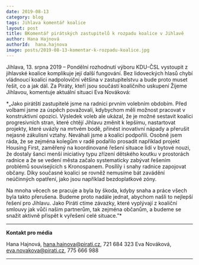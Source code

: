 ```yaml
---
date: 2019-08-13
category: blog
tags: Jihlava komentář koalice
layout: post
title: BKomentář pirátských zastupitelů k rozpadu koalice v Jihlavě
author: Hana Hajnová
authorId:  hana.hajnova
image: posts/2019-08-13-komentar-k-rozpadu-koalice.jpg
---
```


Jihlava, 13. srpna 2019 – Pondělní rozhodnutí výboru KDU-ČSL vystoupit z jihlavské koalice komplikuje její další fungování. Bez lidoveckých hlasů chybí vládnoucí koalici nadpoloviční většina v zastupitelstvu a bude proto muset řešit, co a jak dál. Za Piráty, kteří jsou součástí koaličního uskupení Žijeme Jihlavou, komentuje aktuální situaci Eva Nováková:

*„Jako pirátští zastupitelé jsme na radnici prvním volebním obdobím. Před volbami jsme za úspěch považovali, kdybychom měli možnost pracovat v konstruktivní opozici. Výsledek voleb ale ukázal, že je možné sestavit koalici progresivních stran, které chtějí Jihlavu změnit k lepšímu, nastartovat projekty, které uvázly na mrtvém bodě, přinést inovativní nápady a přerušit nejasné zákulisní vztahy. Neváhali jsme a koalici podpořili. Osobně jsem ráda, že se zejména kolegům v radě podařilo prosadit například projekt Housing First, zaměřený na koordinované řešení situace lidí v bytové nouzi, že dostaly šanci menší iniciativy typu zřízení dětského koutku v prostorách radnice a že se vedení města začalo systematicky zabývat řešením problémů souvisejících s Kronospanem. Posílily i snahy radnice zapojovat občany. Díky současné koalici se rovněž nemusíme bát zavádění neúčinných opatření, jako jsou například bezdoplatkové zóny. 

Na mnoha věcech se pracuje a byla by škoda, kdyby snaha a práce všech byla takto přerušena. Budeme proto nadále jednat, abychom našli to nejlepší řešení pro Jihlavu. Jako Piráti ctíme závazky, které vyplývají z koaliční smlouvy jak vůči našim partnerům, tak zejména občanům, a budeme se snažit aktivně přispět k vyřešení celé situace.”*

---

**Kontakt pro média**

Hana Hajnová, hana.hajnova@pirati.cz, 721 684 323
Eva Nováková, eva.novakova@pirati.cz, 775 666 988

---

